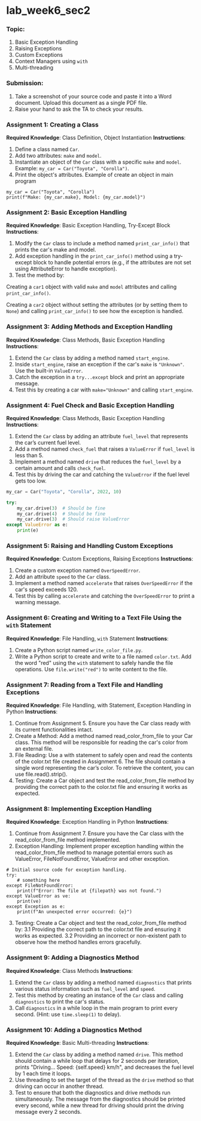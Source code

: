 # lab_week6_sec2

### Topic:
1. Basic Exception Handling
2. Raising Exceptions
3. Custom Exceptions
4. Context Managers using `with`
5. Multi-threading

### Submission:
1. Take a screenshot of your source code and paste it into a Word document. Upload this document as a single PDF file.
2. Raise your hand to ask the TA to check your results.

### Assignment 1: Creating a Class
**Required Knowledge**: Class Definition, Object Instantiation
**Instructions**:
1. Define a class named `Car`.
2. Add two attributes: `make` and `model`.
3. Instantiate an object of the `Car` class with a specific `make` and `model`. Example: `my_car = Car("Toyota", "Corolla")`.
4. Print the object's attributes.
Example of create an object in main program
```
my_car = Car("Toyota", "Corolla")
print(f"Make: {my_car.make}, Model: {my_car.model}")
```

### Assignment 2: Basic Exception Handling
**Required Knowledge**: Basic Exception Handling, Try-Except Block
**Instructions**:
1. Modify the `Car` class to include a method named `print_car_info()` that prints the car's make and model.
2. Add exception handling in the `print_car_info()` method using a try-except block to handle potential errors (e.g., if the attributes are not set using AttributeError to handle exception).
3. Test the method by:
   
Creating a `car1` object with valid `make` and `model` attributes and calling `print_car_info()`.
   
Creating a `car2` object without setting the attributes (or by setting them to `None`) and calling `print_car_info()` to see how the exception is handled.
### Assignment 3: Adding Methods and Exception Handling
**Required Knowledge**: Class Methods, Basic Exception Handling
**Instructions**:
1. Extend the `Car` class by adding a method named `start_engine`.
2. Inside `start_engine`, raise an exception if the car's `make` is `"Unknown"`. Use the built-in `ValueError`.
3. Catch the exception in a `try...except` block and print an appropriate message.
4. Test this by creating a car with `make="Unknown"` and calling `start_engine`.

### Assignment 4: Fuel Check and Basic Exception Handling
**Required Knowledge**: Class Methods, Basic Exception Handling
**Instructions**:
1. Extend the `Car` class by adding an attribute `fuel_level` that represents the car’s current fuel level.
2. Add a method named `check_fuel` that raises a `ValueError` if `fuel_level` is less than 5.
3. Implement a method named `drive` that reduces the `fuel_level` by a certain amount and calls `check_fuel`.
4. Test this by driving the car and catching the `ValueError` if the fuel level gets too low.

```python
my_car = Car("Toyota", "Corolla", 2022, 10)

try:
    my_car.drive(3)  # Should be fine
    my_car.drive(4)  # Should be fine
    my_car.drive(3)  # Should raise ValueError
except ValueError as e:
    print(e)
```

### Assignment 5: Raising and Handling Custom Exceptions
**Required Knowledge**: Custom Exceptions, Raising Exceptions
**Instructions**:
1. Create a custom exception named `OverSpeedError`.
2. Add an attribute `speed` to the `Car` class.
3. Implement a method named `accelerate` that raises `OverSpeedError` if the car's speed exceeds 120.
4. Test this by calling `accelerate` and catching the `OverSpeedError` to print a warning message.

### Assignment 6: Creating and Writing to a Text File Using the `with` Statement
**Required Knowledge**: File Handling, `with` Statement
**Instructions**:
1. Create a Python script named `write_color_file.py`.
2. Write a Python script to create and write to a file named `color.txt`. Add the word "red" using the `with` statement to safely handle the file operations. Use `file.write("red")` to write content to the file.

### Assignment 7: Reading from a Text File and Handling Exceptions
**Required Knowledge**: File Handling, with Statement, Exception Handling in Python
**Instructions**:
1. Continue from Assignment 5. Ensure you have the Car class ready with its current functionalities intact.
2. Create a Method: Add a method named read_color_from_file to your Car class. This method will be responsible for reading the car's color from an external file.
3. File Reading: Use a with statement to safely open and read the contents of the color.txt file created in Assignment 6. The file should contain a single word representing the car’s color. To retrieve the content, you can use file.read().strip().
4. Testing: Create a Car object and test the read_color_from_file method by providing the correct path to the color.txt file and ensuring it works as expected.

### Assignment 8: Implementing Exception Handling
**Required Knowledge**: Exception Handling in Python
**Instructions**:
1. Continue from Assignment 7. Ensure you have the Car class with the read_color_from_file method implemented.
2. Exception Handling: Implement proper exception handling within the read_color_from_file method to manage potential errors such as ValueError, FileNotFoundError, ValueError and other exception.
```
# Initial source code for exception handling.
try:
    # something here
except FileNotFoundError:
    print(f"Error: The file at {filepath} was not found.")
except ValueError as ve:
    print(ve)
except Exception as e:
    print(f"An unexpected error occurred: {e}")
```
3. Testing: Create a Car object and test the read_color_from_file method by:
    3.1 Providing the correct path to the color.txt file and ensuring it works as expected.
    3.2 Providing an incorrect or non-existent path to observe how the method handles errors gracefully.

### Assignment 9: Adding a Diagnostics Method
**Required Knowledge**: Class Methods
**Instructions**:
1. Extend the `Car` class by adding a method named `diagnostics` that prints various status information such as `fuel_level` and `speed`.
2. Test this method by creating an instance of the `Car` class and calling `diagnostics` to print the car's status.
3. Call `diagnostics` in a while loop in the main program to print every second. (Hint: use `time.sleep(1)` to delay).

### Assignment 10: Adding a Diagnostics Method
**Required Knowledge**: Basic Multi-threading
**Instructions**:
1. Extend the `Car` class by adding a method named `drive`. This method should contain a while loop that delays for 2 seconds per iteration, prints "Driving... Speed: {self.speed} km/h", and decreases the fuel level by 1 each time it loops.
2. Use threading to set the target of the thread as the `drive` method so that driving can occur in another thread.
3. Test to ensure that both the diagnostics and drive methods run simultaneously. The message from the diagnostics should be printed every second, while a new thread for driving should print the driving message every 2 seconds.